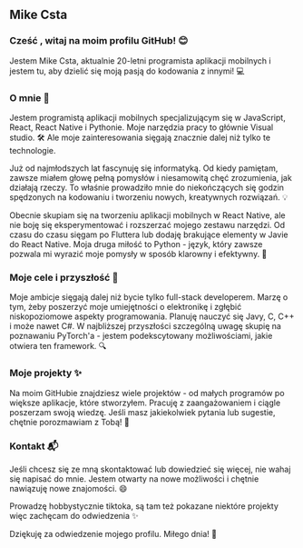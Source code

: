 
## Mike Csta

### Cześć , witaj na moim profilu GitHub! 😊

Jestem Mike Csta, aktualnie 20-letni programista aplikacji mobilnych i jestem tu, aby dzielić się moją pasją do kodowania z innymi! 💻

### O mnie 🙌

Jestem programistą aplikacji mobilnych specjalizującym się w JavaScript, React, React Native i Pythonie. Moje narzędzia pracy to głównie Visual studio. 🛠️ Ale moje zainteresowania sięgają znacznie dalej niż tylko te technologie.

Już od najmłodszych lat fascynuję się informatyką. Od kiedy pamiętam, zawsze miałem głowę pełną pomysłów i niesamowitą chęć zrozumienia, jak działają rzeczy. To właśnie prowadziło mnie do niekończących się godzin spędzonych na kodowaniu i tworzeniu nowych, kreatywnych rozwiązań. 💡

Obecnie skupiam się na tworzeniu aplikacji mobilnych w React Native, ale nie boję się eksperymentować i rozszerzać mojego zestawu narzędzi. Od czasu do czasu sięgam po Fluttera lub dodaję brakujące elementy w Javie do React Native. Moja druga miłość to Python - język, który zawsze pozwala mi wyrazić moje pomysły w sposób klarowny i efektywny. 🐍

### Moje cele i przyszłość 🚀

Moje ambicje sięgają dalej niż bycie tylko full-stack developerem. Marzę o tym, żeby poszerzyć moje umiejętności o elektronikę i zgłębić niskopoziomowe aspekty programowania. Planuję nauczyć się Javy, C, C++ i może nawet C#. W najbliższej przyszłości szczególną uwagę skupię na poznawaniu PyTorch'a - jestem podekscytowany możliwościami, jakie otwiera ten framework. 🔍

### Moje projekty ✨

Na moim GitHubie znajdziesz wiele projektów - od małych programów po większe aplikacje, które stworzyłem. Pracuję z zaangażowaniem i ciągle poszerzam swoją wiedzę. Jeśli masz jakiekolwiek pytania lub sugestie, chętnie porozmawiam z Tobą! 🤗

### Kontakt 📬

Jeśli chcesz się ze mną skontaktować lub dowiedzieć się więcej, nie wahaj się napisać do mnie. Jestem otwarty na nowe możliwości i chętnie nawiązuję nowe znajomości. 😄

Prowadzę hobbystycznie tiktoka, są tam też pokazane niektóre projekty więc zachęcam do odwiedzenia ✨

Dziękuję za odwiedzenie mojego profilu. Miłego dnia! 🌟

